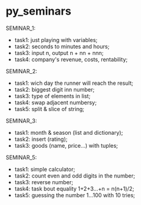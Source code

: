 # py_seminars

SEMINAR_1:
* task1: just playing with variables; 
* task2: seconds to minutes and hours;
* task3: input n, output n + nn + nnn;
* task4: company's revenue, costs, rentability;


SEMINAR_2:
* task1: wich day the runner will reach the result; 
* task2: biggest digit inn number;
* task3: type of elements in list;
* task4: swap adjacent numbersy;
* task5: split & slice of string;

SEMINAR_3:
* task1: month & season (list and dictionary); 
* task2: insert (rating);
* task3: goods (name, price...) with tuples;

SEMINAR_5:
* task1: simple calculator; 
* task2: count even and odd digits in the number;
* task3: reverse number;
* task4: task bout equality 1+2+3...+n = n(n+1)/2;
* task5: guessing the number 1...100 with 10 tries;
